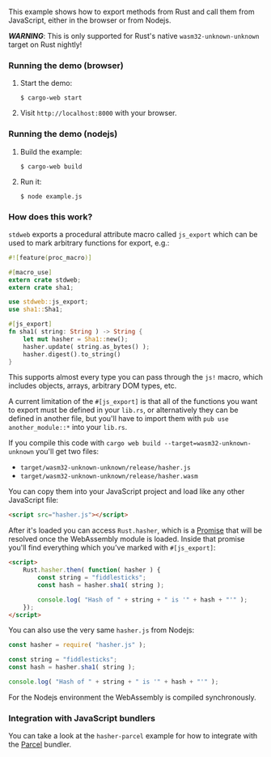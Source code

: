 This example shows how to export methods from Rust and call
them from JavaScript, either in the browser or from Nodejs.

***WARNING***: This is only supported for Rust's native `wasm32-unknown-unknown` target on Rust nightly!

### Running the demo (browser)

1. Start the demo:

       $ cargo-web start

2. Visit `http://localhost:8000` with your browser.

### Running the demo (nodejs)

1. Build the example:

       $ cargo-web build

2. Run it:

       $ node example.js

### How does this work?

`stdweb` exports a procedural attribute macro called `js_export`
which can be used to mark arbitrary functions for export, e.g.:

```rust
#![feature(proc_macro)]

#[macro_use]
extern crate stdweb;
extern crate sha1;

use stdweb::js_export;
use sha1::Sha1;

#[js_export]
fn sha1( string: String ) -> String {
    let mut hasher = Sha1::new();
    hasher.update( string.as_bytes() );
    hasher.digest().to_string()
}
```

This supports almost every type you can pass through the `js!` macro,
which includes objects, arrays, arbitrary DOM types, etc.

A current limitation of the `#[js_export]` is that all of the functions
you want to export must be defined in your `lib.rs`, or alternatively
they can be defined in another file, but you'll have to import them
with `pub use another_module::*` into your `lib.rs`.

If you compile this code with `cargo web build --target=wasm32-unknown-unknown` you'll get two files:

   * `target/wasm32-unknown-unknown/release/hasher.js`
   * `target/wasm32-unknown-unknown/release/hasher.wasm`

You can copy them into your JavaScript project and load like any other JavaScript file:

```html
<script src="hasher.js"></script>
```

After it's loaded you can access `Rust.hasher`, which is a [Promise] that
will be resolved once the WebAssembly module is loaded. Inside that promise
you'll find everything which you've marked with `#[js_export]`:

```html
<script>
    Rust.hasher.then( function( hasher ) {
        const string = "fiddlesticks";
        const hash = hasher.sha1( string );

        console.log( "Hash of " + string + " is '" + hash + "'" );
    });
</script>
```

You can also use the very same `hasher.js` from Nodejs:

```js
const hasher = require( "hasher.js" );

const string = "fiddlesticks";
const hash = hasher.sha1( string );

console.log( "Hash of " + string + " is '" + hash + "'" );
```

For the Nodejs environment the WebAssembly is compiled synchronously.

[Promise]: https://developer.mozilla.org/en-US/docs/Web/JavaScript/Reference/Global_Objects/Promise

### Integration with JavaScript bundlers

You can take a look at the `hasher-parcel` example for how to integrate
with the [Parcel] bundler.

[Parcel]: https://parceljs.org/
